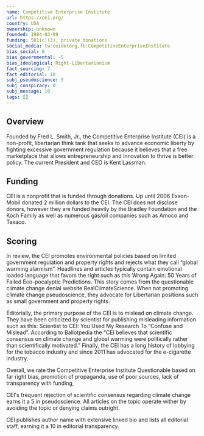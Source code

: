 ```yaml
---
name: Competitive Enterprise Institute
url: https://cei.org/
country: USA
ownership: unknown
founded: 1984-03-09
funding: 501(c)(3), private donations
social_media: tw:ceidotorg,fb:CompetitiveEnterpriseInstitute
bias_social: 0
bias_governmental: -5
bias_ideological: Right-Libertarianism
fact_sourcing: 7
fact_editorial: 10
subj_pseudoscience: 5
subj_conspiracy: 0
subj_message: 10
tags: []
---
```


## Overview
Founded by Fred L. Smith, Jr., the Competitive Enterprise Institute (CEI) is a non-profit, libertarian think tank that seeks to advance economic liberty by fighting excessive government regulation because it believes that a free marketplace that allows entrepreneurship and innovation to thrive is better policy. The current President and CEO is Kent Lassman.

## Funding
CEI is a nonprofit that is funded through donations. Up until 2006 Exxon-Mobil donated 2 million dollars to the CEI. The CEI does not disclose donors, however they are funded heavily by the Bradley Foundation and the Koch Family as well as numerous gas/oil companies such as Amoco and Texaco.

## Scoring
In review, the CEI promotes environmental policies based on limited government regulation and property rights and rejects what they call “global warming alarmism”. Headlines and articles typically contain emotional loaded language that favors the right such as this Wrong Again: 50 Years of Failed Eco-pocalyptic Predictions. This story comes from the questionable climate change denial website RealClimateScience. When not promoting climate change pseudoscience, they advocate for Libertarian positions such as small government and property rights. 

Editorially, the primary purpose of the CEI is to mislead on climate change. They have been criticized by scientist for publishing misleading information such as this: Scientist to CEI: You Used My Research To “Confuse and Mislead”. According to Ballotpedia the “CEI believes that scientific consensus on climate change and global warming were politically rather than scientifically motivated.” Finally, the CEI has a long history of lobbying for the tobacco industry and since 2011 has advocated for the e-cigarette industry.

Overall, we rate the Competitive Enterprise Institute Questionable based on far right bias, promotion of propaganda, use of poor sources, lack of transparency with funding,

CEI's frequent rejection of scientific consensus regarding climate change earns it a 5 in pseudoscience. All articles on the topic operate wither by avoiding the topic or denying claims outright.

CEI publishes author name with extensive linked bio and lists all editorial staff, earning it a 10 in editorial transparency.
